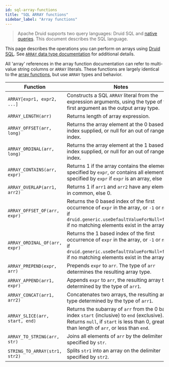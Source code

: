 ```yaml
---
id: sql-array-functions
title: "SQL ARRAY functions"
sidebar_label: "Array functions"
---
```


<!--
  ~ Licensed to the Apache Software Foundation (ASF) under one
  ~ or more contributor license agreements.  See the NOTICE file
  ~ distributed with this work for additional information
  ~ regarding copyright ownership.  The ASF licenses this file
  ~ to you under the Apache License, Version 2.0 (the
  ~ "License"); you may not use this file except in compliance
  ~ with the License.  You may obtain a copy of the License at
  ~
  ~   http://www.apache.org/licenses/LICENSE-2.0
  ~
  ~ Unless required by applicable law or agreed to in writing,
  ~ software distributed under the License is distributed on an
  ~ "AS IS" BASIS, WITHOUT WARRANTIES OR CONDITIONS OF ANY
  ~ KIND, either express or implied.  See the License for the
  ~ specific language governing permissions and limitations
  ~ under the License.
  -->

<!--
  The format of the tables that describe the functions and operators
  should not be changed without updating the script create-sql-docs
  in web-console/script/create-sql-docs, because the script detects
  patterns in this markdown file and parse it to TypeScript file for web console
-->


> Apache Druid supports two query languages: Druid SQL and [native queries](querying.md).
> This document describes the SQL language.

This page describes the operations you can perform on arrays using [Druid SQL](./sql.md). See [`ARRAY` data type documentation](./sql-data-types.md#arrays) for additional details.

All 'array' references in the array function documentation can refer to multi-value string columns or `ARRAY` literals. These functions are largely
identical to the [array functions](#array-functions), but use `ARRAY` types and behavior.

|Function|Notes|
|--------|-----|
|`ARRAY[expr1, expr2, ...]`|Constructs a SQL `ARRAY` literal from the expression arguments, using the type of the first argument as the output array type.|
|`ARRAY_LENGTH(arr)`|Returns length of array expression.|
|`ARRAY_OFFSET(arr, long)`|Returns the array element at the 0 based index supplied, or null for an out of range index.|
|`ARRAY_ORDINAL(arr, long)`|Returns the array element at the 1 based index supplied, or null for an out of range index.|
|`ARRAY_CONTAINS(arr, expr)`|Returns 1 if the array contains the element specified by `expr`, or contains all elements specified by `expr` if `expr` is an array, else 0.|
|`ARRAY_OVERLAP(arr1, arr2)`|Returns 1 if `arr1` and `arr2` have any elements in common, else 0.|
|`ARRAY_OFFSET_OF(arr, expr)`|Returns the 0 based index of the first occurrence of `expr` in the array, or `-1` or `null` if `druid.generic.useDefaultValueForNull=false` if no matching elements exist in the array.|
|`ARRAY_ORDINAL_OF(arr, expr)`|Returns the 1 based index of the first occurrence of `expr` in the array, or `-1` or `null` if `druid.generic.useDefaultValueForNull=false` if no matching elements exist in the array.|
|`ARRAY_PREPEND(expr, arr)`|Prepends `expr` to `arr`.  The type of `arr` determines the resulting array type.|
|`ARRAY_APPEND(arr1, expr)`|Appends `expr` to `arr`, the resulting array type determined by the type of `arr1`.|
|`ARRAY_CONCAT(arr1, arr2)`|Concatenates two arrays, the resulting array type determined by the type of `arr1`.|
|`ARRAY_SLICE(arr, start, end)`|Returns the subarray of `arr` from the 0 based index `start` (inclusive) to `end` (exclusive). Returns `null`, if `start` is less than 0, greater than length of `arr`, or less than `end`.|
|`ARRAY_TO_STRING(arr, str)`|Joins all elements of `arr` by the delimiter specified by `str`.|
|`STRING_TO_ARRAY(str1, str2)`|Splits `str1` into an array on the delimiter specified by `str2`.|
